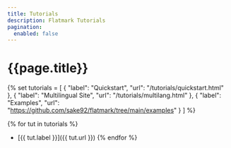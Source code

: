 ```yaml
---
title: Tutorials
description: Flatmark Tutorials
pagination:
  enabled: false
---
```


# {{page.title}}

{%
set tutorials = [
    { "label": "Quickstart", "url": "/tutorials/quickstart.html" },
    { "label": "Multilingual Site", "url": "/tutorials/multilang.html" },
    { "label": "Examples", "url": "https://github.com/sake92/flatmark/tree/main/examples" }
]
%}


{% for tut in tutorials %}
- [{{ tut.label }}]({{ tut.url }})
{% endfor %}





